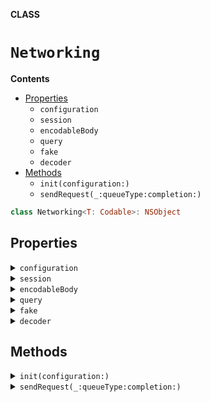 **CLASS**

# `Networking`

**Contents**

- [Properties](#properties)
  - `configuration`
  - `session`
  - `encodableBody`
  - `query`
  - `fake`
  - `decoder`
- [Methods](#methods)
  - `init(configuration:)`
  - `sendRequest(_:queueType:completion:)`

```swift
class Networking<T: Codable>: NSObject
```

## Properties
<details><summary markdown="span"><code>configuration</code></summary>

```swift
let configuration: URLSessionConfiguration?
```

</details>

<details><summary markdown="span"><code>session</code></summary>

```swift
lazy var session: URLSession = {
    if let config = self.configuration {
        return URLSession(configuration: config)
    }
    return URLSession.shared
}()
```

</details>

<details><summary markdown="span"><code>encodableBody</code></summary>

```swift
var encodableBody: Encodable?
```

</details>

<details><summary markdown="span"><code>query</code></summary>

```swift
var query: [String: String]?
```

</details>

<details><summary markdown="span"><code>fake</code></summary>

```swift
var fake: String?
```

</details>

<details><summary markdown="span"><code>decoder</code></summary>

```swift
lazy var decoder: JSONDecoder = {
    let d = JSONDecoder()
    d.dateDecodingStrategy = .millisecondsSince1970
    return d
}()
```

</details>

## Methods
<details><summary markdown="span"><code>init(configuration:)</code></summary>

```swift
public init(configuration: URLSessionConfiguration? = nil)
```

</details>

<details><summary markdown="span"><code>sendRequest(_:queueType:completion:)</code></summary>

```swift
public func sendRequest(_ request: URLRequest, queueType: NetworkingQueueType = .concurrent, completion: @escaping (NetworkingResult<T>) -> Void)
```

</details>